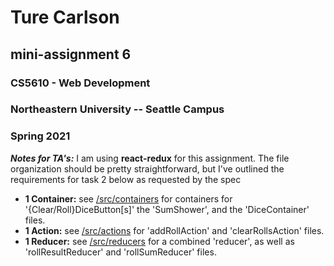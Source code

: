 # Ture Carlson

## mini-assignment 6

### CS5610 - Web Development

### Northeastern University -- Seattle Campus

### Spring 2021


_**Notes for TA's:**_ I am using **react-redux** for this assignment. The file organization should be pretty straightforward, but I've outlined the requirements for task 2 below as requested by the spec

* **1 Container:** see [/src/containers]() for containers for '{Clear/Roll}DiceButton[s]' the 'SumShower', and the 'DiceContainer' files.
* **1 Action:** see [/src/actions]() for 'addRollAction' and 'clearRollsAction' files.
* **1 Reducer:** see [/src/reducers]() for a combined 'reducer', as well as 'rollResultReducer' and 'rollSumReducer' files.
